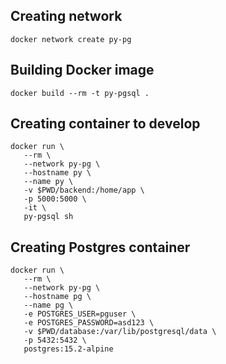 ## Creating network
```
docker network create py-pg
```
## Building Docker image
```
docker build --rm -t py-pgsql .
```
## Creating container to develop
```
docker run \
   --rm \
   --network py-pg \
   --hostname py \
   --name py \
   -v $PWD/backend:/home/app \
   -p 5000:5000 \
   -it \
   py-pgsql sh
```

## Creating Postgres container
```
docker run \
   --rm \
   --network py-pg \
   --hostname pg \
   --name pg \
   -e POSTGRES_USER=pguser \
   -e POSTGRES_PASSWORD=asd123 \
   -v $PWD/database:/var/lib/postgresql/data \
   -p 5432:5432 \
   postgres:15.2-alpine
```

